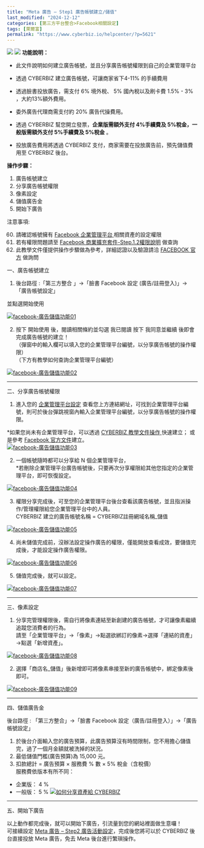 ```yaml
---
title: "Meta 廣告 – Step1 廣告帳號建立/儲值"
last_modified: "2024-12-12"
categories: [第三方平台整合>Facebook相關設定]
tags: [萊爾富]
permalink: "https://www.cyberbiz.io/helpcenter/?p=5621"
---
```


![](https://www.cyberbiz.io/helpcenter/wp-content/uploads/一般版3.png)
![](https://www.cyberbiz.io/helpcenter/wp-content/uploads/PLUS版3.png)
**功能說明：**  

* 此文件說明如何建立廣告帳號，並且分享廣告帳號權限到自己的企業管理平台
* 透過 CYBERBIZ 建立廣告帳號，可讓商家省下4-11% 的手續費用  

* 透過臉書投放廣告，需支付 6% 境外稅、 5% 國內稅以及刷卡費 1.5% - 3% ，大約13%額外費用。
* 委外廣告代理商需支付約 20% 廣告代操費用。
* 透過 CYBERBIZ 幫您開立發票，**企業版需額外支付 4%手續費及 5%稅金，一般版需額外支付 5%手續費及 5%稅金** 。
* 投放廣告費用將透過 CYBERBIZ 支付，商家需要在投放廣告前，預先儲值費用至 CYBERBIZ 後台。

**操作步驟：**

1. 廣告帳號建立
2. 分享廣告帳號權限
3. 像素設定
4. 儲值廣告金
5. 開始下廣告

注意事項:  

60. 請確認帳號擁有 [Facebook 企業管理平台 ](https://business.facebook.com/settings/)相關資產的設定權限
61. 若有權限問題請至 [Facebook 商業擴充套件-Step.1.2權限說明](https://www.cyberbiz.io/helpcenter/?p=3221) 做查詢
62. 此教學文件僅提供操作步驟做為參考，詳細認證以及驗證請洽 [FACEBOOK 官方](https://www.facebook.com/business/help/1710077379203657?id=180505742745347) 做詢問



一、廣告帳號建立  


1. 後台路徑 :「第三方整合 」→「臉書 Facebook 設定 (廣告/註冊登入)」→「廣告帳號設定」  

並點選開始使用  

[![facebook-廣告儲值功能01](https://www.cyberbiz.io/support/wp-content/uploads/facebook-廣告儲值功能01-1.png)](https://www.cyberbiz.io/support/wp-content/uploads/facebook-廣告儲值功能01-1.png)  



2. 按下 開始使用 後，閱讀相關條約並勾選 我已閱讀 按下 我同意並繼續 後即會完成廣告帳號的建立！   
（彈窗中的輸入欄可以填入您的企業管理平台編號，以分享廣告帳號的操作權限）  
（下方有教學如何查詢企業管理平台編號）  

[![facebook-廣告儲值功能02](https://www.cyberbiz.io/support/wp-content/uploads/facebook-廣告儲值功能02.png)](https://www.cyberbiz.io/support/wp-content/uploads/facebook-廣告儲值功能02.png)



* * *

二、分享廣告帳號權限  


1. 進入您的 [企業管理平台設定](https://business.facebook.com/settings/) 查看您上方連結網址，可找到企業管理平台編號，則可於後台彈跳視窗內輸入企業管理平台編號，以分享廣告帳號的操作權限。  

*如果您尚未有企業管理平台，可以透過 [CYBERBIZ 教學文件操作 ](https://www.cyberbiz.io/helpcenter/?p=2870)快速建立； 或是參考 [Facebook 官方文件](https://www.facebook.com/business/help/1710077379203657?id=180505742745347)建立。   
[![facebook-廣告儲值功能03](https://www.cyberbiz.io/support/wp-content/uploads/2021/12/facebook-廣告儲值功能03.png)](https://www.cyberbiz.io/support/wp-content/uploads/2021/12/facebook-廣告儲值功能03.png)



2. 一個帳號隨時都可以分享給 N 個企業管理平台，  
*若刪除企業管理平台廣告帳號後，只要再次分享權限給其他您指定的企業管理平台，即可恢復設定。   

[![facebook-廣告儲值功能04](https://www.cyberbiz.io/support/wp-content/uploads/facebook-廣告儲值功能04.png)](https://www.cyberbiz.io/support/wp-content/uploads/facebook-廣告儲值功能04.png)



3. 權限分享完成後，可至您的企業管理平台後台查看該廣告帳號，並且指派操作/管理權限給您企業管理平台中的人員。  
CYBERBIZ 建立的廣告帳號名稱 = CYBERBIZ註冊網域名稱_儲值  

[![facebook-廣告儲值功能05](https://www.cyberbiz.io/support/wp-content/uploads/2021/12/facebook-廣告儲值功能05.png)](https://www.cyberbiz.io/support/wp-content/uploads/2021/12/facebook-廣告儲值功能05.png)



4. 尚未儲值完成前，沒辦法設定操作廣告的權限，僅能開放查看成效，要儲值完成後，才能設定操作廣告權限。   

[![facebook-廣告儲值功能06](https://www.cyberbiz.io/support/wp-content/uploads/2021/12/facebook-廣告儲值功能06.png)](https://www.cyberbiz.io/support/wp-content/uploads/2021/12/facebook-廣告儲值功能06.png)



5. 儲值完成後，就可以設定。   

[![facebook-廣告儲值功能07](https://www.cyberbiz.io/support/wp-content/uploads/2021/12/facebook-廣告儲值功能07.png)](https://www.cyberbiz.io/support/wp-content/uploads/2021/12/facebook-廣告儲值功能07.png)



* * *

三、像素設定  


1. 分享完管理權限後，需自行將像素連結至新創建的廣告帳號，才可讓像素繼續追蹤您消費者的行為。  
請至「企業管理平台」→「像素」→點選欲綁訂的像素→選擇「連結的資產」→點選「新增資產」。  

[![facebook-廣告儲值功能08](https://www.cyberbiz.io/support/wp-content/uploads/2021/12/facebook-廣告儲值功能08.png)](https://www.cyberbiz.io/support/wp-content/uploads/2021/12/facebook-廣告儲值功能08.png)



2. 選擇「商店名_儲值」後新增即可將像素串接至新的廣告帳號中，綁定像素後即可。   

[![facebook-廣告儲值功能09](https://www.cyberbiz.io/support/wp-content/uploads/2021/12/facebook-廣告儲值功能09.png)](https://www.cyberbiz.io/support/wp-content/uploads/2021/12/facebook-廣告儲值功能09.png)



* * *

四、儲值廣告金  

後台路徑 :  「第三方整合」→「臉書 Facebook 設定（廣告/註冊登入）」→「廣告帳號設定」  


1. 於後台介面輸入您的廣告預算，此廣告預算沒有時間限制，您不用擔心儲值完，過了一個月金額就被洗掉的狀況。
2. 最低儲值門檻(廣告預算)為 15,000 元。
3. 扣款總計 = 廣告預算 × 服務費 % 數 × 5% 稅金（含稅價）  
服務費依版本有所不同：

* 企業版： 4 %
* 一般版： 5 %
[![如何分享資產給 CYBERBIZ](https://www.cyberbiz.io/support/wp-content/uploads/如何分享資產給-CYBERBIZ09.png)](https://www.cyberbiz.io/support/wp-content/uploads/如何分享資產給-CYBERBIZ09.png)

* * *

五、開始下廣告  

以上動作都完成後，就可以開始下廣告，引流量到您的網站裡面做生意囉！  
可接續設定 [Meta 廣告 – Step2
廣告活動設定](https://www.cyberbiz.io/helpcenter/?p=10374)，完成後您將可以於 CYBERBIZ 後台直接投放
Meta 廣告，免去 Meta 後台進行繁瑣操作。  




